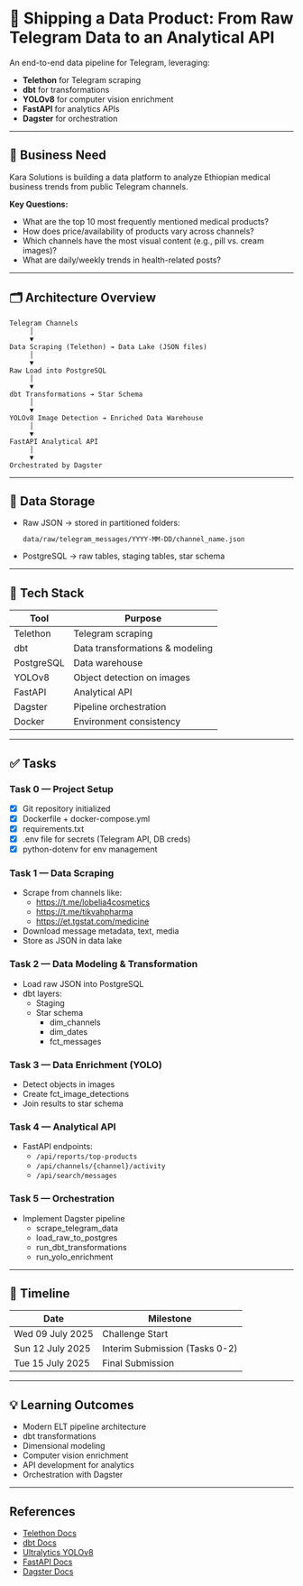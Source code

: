 # 🚀 Shipping a Data Product: From Raw Telegram Data to an Analytical API

An end-to-end data pipeline for Telegram, leveraging:
- **Telethon** for Telegram scraping
- **dbt** for transformations
- **YOLOv8** for computer vision enrichment
- **FastAPI** for analytics APIs
- **Dagster** for orchestration

---

## 🌟 Business Need

Kara Solutions is building a data platform to analyze Ethiopian medical business trends from public Telegram channels.

**Key Questions:**
- What are the top 10 most frequently mentioned medical products?
- How does price/availability of products vary across channels?
- Which channels have the most visual content (e.g., pill vs. cream images)?
- What are daily/weekly trends in health-related posts?

---

## 🗂️ Architecture Overview

```
Telegram Channels
     │
     ▼
Data Scraping (Telethon) ➔ Data Lake (JSON files)
     │
     ▼
Raw Load into PostgreSQL
     │
     ▼
dbt Transformations ➔ Star Schema
     │
     ▼
YOLOv8 Image Detection ➔ Enriched Data Warehouse
     │
     ▼
FastAPI Analytical API
     │
     ▼
Orchestrated by Dagster
```

---

## 💾 Data Storage

- Raw JSON → stored in partitioned folders:
  ```
  data/raw/telegram_messages/YYYY-MM-DD/channel_name.json
  ```
- PostgreSQL → raw tables, staging tables, star schema

---

## 🧩 Tech Stack

| Tool       | Purpose                                   |
|------------|-------------------------------------------|
| Telethon   | Telegram scraping                         |
| dbt        | Data transformations & modeling           |
| PostgreSQL | Data warehouse                            |
| YOLOv8     | Object detection on images                |
| FastAPI    | Analytical API                            |
| Dagster    | Pipeline orchestration                    |
| Docker     | Environment consistency                   |

---

## ✅ Tasks

### Task 0 — Project Setup

- [x] Git repository initialized
- [x] Dockerfile + docker-compose.yml
- [x] requirements.txt
- [x] .env file for secrets (Telegram API, DB creds)
- [x] python-dotenv for env management

### Task 1 — Data Scraping

- Scrape from channels like:
    - https://t.me/lobelia4cosmetics
    - https://t.me/tikvahpharma
    - https://et.tgstat.com/medicine
- Download message metadata, text, media
- Store as JSON in data lake

### Task 2 — Data Modeling & Transformation

- Load raw JSON into PostgreSQL
- dbt layers:
    - Staging
    - Star schema
        - dim_channels
        - dim_dates
        - fct_messages

### Task 3 — Data Enrichment (YOLO)

- Detect objects in images
- Create fct_image_detections
- Join results to star schema

### Task 4 — Analytical API

- FastAPI endpoints:
    - `/api/reports/top-products`
    - `/api/channels/{channel}/activity`
    - `/api/search/messages`

### Task 5 — Orchestration

- Implement Dagster pipeline
    - scrape_telegram_data
    - load_raw_to_postgres
    - run_dbt_transformations
    - run_yolo_enrichment

---

## 📆 Timeline

| Date                   | Milestone         |
|------------------------|-------------------|
| Wed 09 July 2025       | Challenge Start   |
| Sun 12 July 2025       | Interim Submission (Tasks 0-2) |
| Tue 15 July 2025       | Final Submission  |

---

## 💡 Learning Outcomes

- Modern ELT pipeline architecture
- dbt transformations
- Dimensional modeling
- Computer vision enrichment
- API development for analytics
- Orchestration with Dagster

---

## References

- [Telethon Docs](https://docs.telethon.dev/en/stable/)
- [dbt Docs](https://docs.getdbt.com/docs/introduction)
- [Ultralytics YOLOv8](https://docs.ultralytics.com/)
- [FastAPI Docs](https://fastapi.tiangolo.com/)
- [Dagster Docs](https://dagster.io/)
